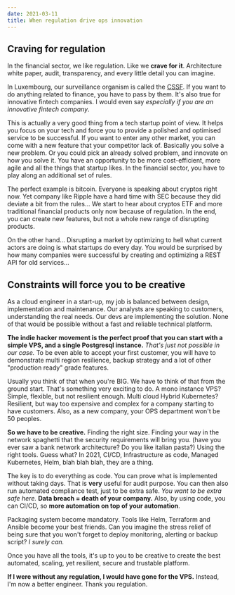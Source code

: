 ```yaml
---
date: 2021-03-11
title: When regulation drive ops innovation
---
```


## Craving for regulation

In the financial sector, we like regulation. Like we **crave for it**.
Architecture white paper, audit, transparency, and every little detail you can imagine.

In Luxembourg, our surveillance organism is called the [CSSF](https://www.cssf.lu/en/).
If you want to do anything related to finance, you have to pass by them.
It's also true for innovative fintech companies.
I would even say *especially if you are an innovative fintech company*. 

This is actually a very good thing from a tech startup point of view.
It helps you focus on your tech and force you to provide a polished and optimised service to be successful.
If you want to enter any other market, you can come with a new feature that your competitor lack of.
Basically you solve a new problem.
Or you could pick an already solved problem, and innovate on how you solve it.
You have an opportunity to be more cost-efficient, more agile and all the things that startup likes.
In the financial sector, you have to play along an additional set of rules.

The perfect example is bitcoin. Everyone is speaking about cryptos right now.
Yet company like Ripple have a hard time with SEC because they did deviate a bit from the rules...
We start to hear about cryptos ETF and more traditional financial products only now because of regulation.
In the end, you can create new features, but not a whole new range of disrupting products.

On the other hand... Disrupting a market by optimizing to hell what current actors are doing is what startups do every day.
You would be surprised by how many companies were successful by creating and optimizing a REST API for old services...


## Constraints will force you to be creative

As a cloud engineer in a start-up, my job is balanced between design, implementation and maintenance.
Our analysts are speaking to customers, understanding the real needs.
Our devs are implementing the solution.
None of that would be possible without a fast and reliable technical platform.

**The indie hacker movement is the perfect proof that you can start with a simple VPS, and a single Postgresql instance.**
_That's just not possible in our case._
To be even able to accept your first customer, you will have to demonstrate multi region resilience, backup strategy and a lot of other "production ready" grade features.

Usually you think of that when you're BIG.
We have to think of that from the ground start.
That's something very exciting to do.
A mono instance VPS? Simple, flexible, but not resilient enough.
Multi cloud Hybrid Kubernetes? Resilient, but way too expensive and complex for a company starting to have customers.
Also, as a new company, your OPS department won't be 50 peoples.

**So we have to be creative.**
Finding the right size.
Finding your way in the network spaghetti that the security requirements will bring you.
(have you ever saw a bank network architecture? Do you like italian pasta?)
Using the right tools.
Guess what? In 2021, CI/CD, Infrastructure as code, Managed Kubernetes, Helm, blah blah blah, they are a thing.

The key is to do everything as code.
You can prove what is implemented without taking days.
That is **very** useful for audit purpose.
You can then also run automated compliance test, just to be extra safe.
*You want to be extra safe here.*
**Data breach = death of your company.**
Also, by using code, you can CI/CD, so **more automation on top of your automation**.

Packaging system become mandatory. Tools like Helm, Terraform and Ansible become your best friends.
Can you imagine the stress relief of being sure that you won't forget to deploy monitoring, alerting or backup script?
_I surely can._

Once you have all the tools, it's up to you to be creative to create the best automated, scaling, yet resilient, secure and trustable platform.

**If I were without any regulation, I would have gone for the VPS.**
Instead, I'm now a better engineer. Thank you regulation.